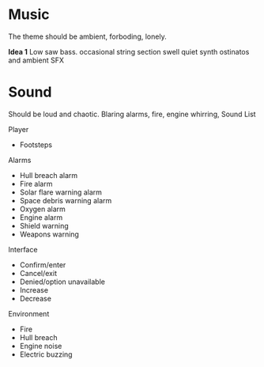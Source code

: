 # Music
The theme should be ambient, forboding, lonely.


**Idea 1**
Low saw bass.
occasional string section swell
quiet synth ostinatos and ambient SFX

# Sound
Should be loud and chaotic. Blaring alarms, fire, engine whirring, 
Sound List

Player
- Footsteps

Alarms
- Hull breach alarm
- Fire alarm
- Solar flare warning alarm
- Space debris warning alarm
- Oxygen alarm
- Engine alarm
- Shield warning
- Weapons warning

Interface
- Confirm/enter
- Cancel/exit
- Denied/option unavailable
- Increase
- Decrease

Environment
- Fire
- Hull breach
- Engine noise
- Electric buzzing